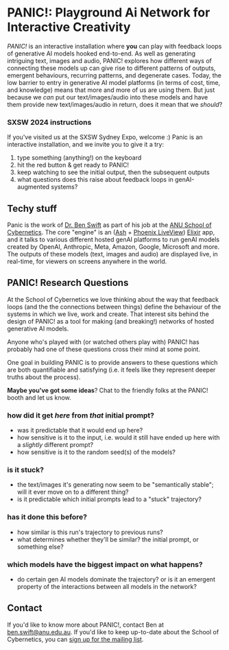# PANIC!: **P**layground **A**i **N**etwork for **I**nteractive **C**reativity

_PANIC!_ is an interactive installation where **you** can play with feedback
loops of generative AI models hooked end-to-end. As well as generating
intriguing text, images and audio, PANIC! explores how different ways of
connecting these models up can give rise to different patterns of outputs,
emergent behaviours, recurring patterns, and degenerate cases. Today, the low
barrier to entry in generative AI model platforms (in terms of cost, time, and
knowledge) means that more and more of us are using them. But just because we
_can_ put our text/images/audio into these models and have them provide new
text/images/audio in return, does it mean that we _should_?

### SXSW 2024 instructions

If you've visited us at the SXSW Sydney Expo, welcome :) Panic is an interactive
installation, and we invite you to give it a try:

1. type something (anything!) on the keyboard
2. hit the red button & get ready to PANIC!
3. keep watching to see the initial output, then the subsequent outputs
4. what questions does this raise about feedback loops in genAI-augmented
   systems?

## Techy stuff

Panic is the work of [Dr. Ben Swift](https://benswift.me) as part of his job at
the [ANU School of Cybernetics](https://cybernetics.anu.edu.au). The core
"engine" is an ([Ash](https://hexdocs.pm/ash/) +
[Phoenix LiveView](https://hexdocs.pm/phoenix_live_view/))
[Elixir](https://elixir-lang.org) app, and it talks to various different hosted
genAI platforms to run genAI models created by OpenAI, Anthropic, Meta, Amazon,
Google, Microsoft and more. The outputs of these models (text, images and audio)
are displayed live, in real-time, for viewers on screens anywhere in the world.

## PANIC! Research Questions

At the School of Cybernetics we love thinking about the way that feedback loops
(and the the connections between things) define the behaviour of the systems in
which we live, work and create. That interest sits behind the design of PANIC!
as a tool for making (and breaking!) networks of hosted generative AI models.

Anyone who's played with (or watched others play with) PANIC! has probably had
one of these questions cross their mind at some point.

One goal in building PANIC is to provide answers to these questions which are
both quantifiable and satisfying (i.e. it feels like they represent deeper
truths about the process).

**Maybe you've got some ideas**? Chat to the friendly folks at the PANIC! booth
and let us know.

### how did it get _here_ from _that_ initial prompt?

- was it predictable that it would end up here?
- how sensitive is it to the input, i.e. would it still have ended up here with
  a _slightly_ different prompt?
- how sensitive is it to the random seed(s) of the models?

### is it stuck?

- the text/images it's generating now seem to be "semantically stable"; will it
  ever move on to a different thing?
- is it predictable which initial prompts lead to a "stuck" trajectory?

### has it done this before?

- how similar is this run's trajectory to previous runs?
- what determines whether they'll be similar? the initial prompt, or something
  else?

### which models have the biggest impact on what happens?

- do certain gen AI models dominate the trajectory? or is it an emergent
  property of the interactions between all models in the network?

## Contact

If you'd like to know more about PANIC!, contact Ben at
[ben.swift@anu.edu.au](mailto:ben.swift@anu.edu.au). If you'd like to keep
up-to-date about the School of Cybernetics, you can
[sign up for the mailing list](https://cybernetics.anu.edu.au/#subscribe-to-our-mailing-list-1).
